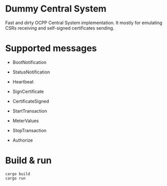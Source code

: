 # Dummy Central System

Fast and dirty OCPP Central System implementation. It mostly for emulating CSRs
receiving and self-signed certificates sending.

# Supported messages

- BootNotification

- StatusNotification

- Heartbeat

- SignCertificate

- CertificateSigned

- StartTransaction

- MeterValues

- StopTransaction

- Authorize


# Build & run

```
cargo build
cargo run
```



